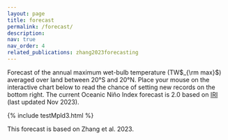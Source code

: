 ```yaml
---
layout: page
title: forecast
permalink: /forecast/
description: 
nav: true
nav_order: 4
related_publications: zhang2023forecasting
---
```

Forecast of the annual maximum wet-bulb temperature (TW$_{\rm max}$) averaged over land between 20°S and 20°N. Place your mouse on the interactive chart below to read the chance of setting new records on the bottom right. The current Oceanic Niño Index forecast is 2.0 based on <a href='https://iri.columbia.edu/our-expertise/climate/forecasts/enso/current/?enso_tab=enso-sst_table'>IRI</a> (last updated Nov 2023). 

{% include testMpld3.html %}

This forecast is based on Zhang et al. 2023.



